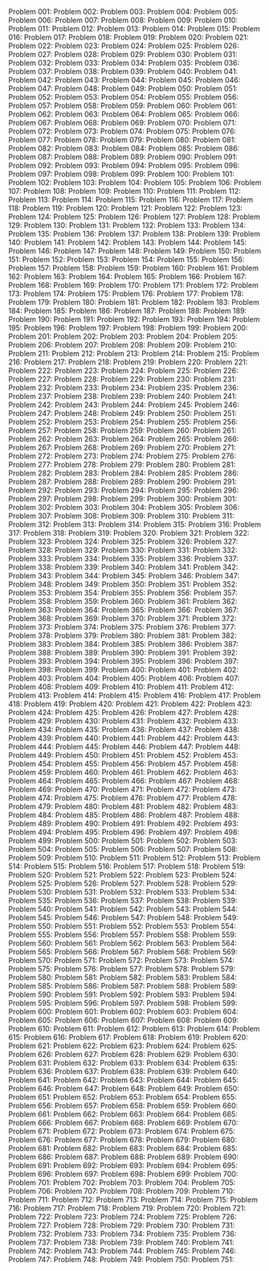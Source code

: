 Problem 001:
Problem 002:
Problem 003:
Problem 004:
Problem 005:
Problem 006:
Problem 007:
Problem 008:
Problem 009:
Problem 010:
Problem 011:
Problem 012:
Problem 013:
Problem 014:
Problem 015:
Problem 016:
Problem 017:
Problem 018:
Problem 019:
Problem 020:
Problem 021:
Problem 022:
Problem 023:
Problem 024:
Problem 025:
Problem 026:
Problem 027:
Problem 028:
Problem 029:
Problem 030:
Problem 031:
Problem 032:
Problem 033:
Problem 034:
Problem 035:
Problem 036:
Problem 037:
Problem 038:
Problem 039:
Problem 040:
Problem 041:
Problem 042:
Problem 043:
Problem 044:
Problem 045:
Problem 046:
Problem 047:
Problem 048:
Problem 049:
Problem 050:
Problem 051:
Problem 052:
Problem 053:
Problem 054:
Problem 055:
Problem 056:
Problem 057:
Problem 058:
Problem 059:
Problem 060:
Problem 061:
Problem 062:
Problem 063:
Problem 064:
Problem 065:
Problem 066:
Problem 067:
Problem 068:
Problem 069:
Problem 070:
Problem 071:
Problem 072:
Problem 073:
Problem 074:
Problem 075:
Problem 076:
Problem 077:
Problem 078:
Problem 079:
Problem 080:
Problem 081:
Problem 082:
Problem 083:
Problem 084:
Problem 085:
Problem 086:
Problem 087:
Problem 088:
Problem 089:
Problem 090:
Problem 091:
Problem 092:
Problem 093:
Problem 094:
Problem 095:
Problem 096:
Problem 097:
Problem 098:
Problem 099:
Problem 100:
Problem 101:
Problem 102:
Problem 103:
Problem 104:
Problem 105:
Problem 106:
Problem 107:
Problem 108:
Problem 109:
Problem 110:
Problem 111:
Problem 112:
Problem 113:
Problem 114:
Problem 115:
Problem 116:
Problem 117:
Problem 118:
Problem 119:
Problem 120:
Problem 121:
Problem 122:
Problem 123:
Problem 124:
Problem 125:
Problem 126:
Problem 127:
Problem 128:
Problem 129:
Problem 130:
Problem 131:
Problem 132:
Problem 133:
Problem 134:
Problem 135:
Problem 136:
Problem 137:
Problem 138:
Problem 139:
Problem 140:
Problem 141:
Problem 142:
Problem 143:
Problem 144:
Problem 145:
Problem 146:
Problem 147:
Problem 148:
Problem 149:
Problem 150:
Problem 151:
Problem 152:
Problem 153:
Problem 154:
Problem 155:
Problem 156:
Problem 157:
Problem 158:
Problem 159:
Problem 160:
Problem 161:
Problem 162:
Problem 163:
Problem 164:
Problem 165:
Problem 166:
Problem 167:
Problem 168:
Problem 169:
Problem 170:
Problem 171:
Problem 172:
Problem 173:
Problem 174:
Problem 175:
Problem 176:
Problem 177:
Problem 178:
Problem 179:
Problem 180:
Problem 181:
Problem 182:
Problem 183:
Problem 184:
Problem 185:
Problem 186:
Problem 187:
Problem 188:
Problem 189:
Problem 190:
Problem 191:
Problem 192:
Problem 193:
Problem 194:
Problem 195:
Problem 196:
Problem 197:
Problem 198:
Problem 199:
Problem 200:
Problem 201:
Problem 202:
Problem 203:
Problem 204:
Problem 205:
Problem 206:
Problem 207:
Problem 208:
Problem 209:
Problem 210:
Problem 211:
Problem 212:
Problem 213:
Problem 214:
Problem 215:
Problem 216:
Problem 217:
Problem 218:
Problem 219:
Problem 220:
Problem 221:
Problem 222:
Problem 223:
Problem 224:
Problem 225:
Problem 226:
Problem 227:
Problem 228:
Problem 229:
Problem 230:
Problem 231:
Problem 232:
Problem 233:
Problem 234:
Problem 235:
Problem 236:
Problem 237:
Problem 238:
Problem 239:
Problem 240:
Problem 241:
Problem 242:
Problem 243:
Problem 244:
Problem 245:
Problem 246:
Problem 247:
Problem 248:
Problem 249:
Problem 250:
Problem 251:
Problem 252:
Problem 253:
Problem 254:
Problem 255:
Problem 256:
Problem 257:
Problem 258:
Problem 259:
Problem 260:
Problem 261:
Problem 262:
Problem 263:
Problem 264:
Problem 265:
Problem 266:
Problem 267:
Problem 268:
Problem 269:
Problem 270:
Problem 271:
Problem 272:
Problem 273:
Problem 274:
Problem 275:
Problem 276:
Problem 277:
Problem 278:
Problem 279:
Problem 280:
Problem 281:
Problem 282:
Problem 283:
Problem 284:
Problem 285:
Problem 286:
Problem 287:
Problem 288:
Problem 289:
Problem 290:
Problem 291:
Problem 292:
Problem 293:
Problem 294:
Problem 295:
Problem 296:
Problem 297:
Problem 298:
Problem 299:
Problem 300:
Problem 301:
Problem 302:
Problem 303:
Problem 304:
Problem 305:
Problem 306:
Problem 307:
Problem 308:
Problem 309:
Problem 310:
Problem 311:
Problem 312:
Problem 313:
Problem 314:
Problem 315:
Problem 316:
Problem 317:
Problem 318:
Problem 319:
Problem 320:
Problem 321:
Problem 322:
Problem 323:
Problem 324:
Problem 325:
Problem 326:
Problem 327:
Problem 328:
Problem 329:
Problem 330:
Problem 331:
Problem 332:
Problem 333:
Problem 334:
Problem 335:
Problem 336:
Problem 337:
Problem 338:
Problem 339:
Problem 340:
Problem 341:
Problem 342:
Problem 343:
Problem 344:
Problem 345:
Problem 346:
Problem 347:
Problem 348:
Problem 349:
Problem 350:
Problem 351:
Problem 352:
Problem 353:
Problem 354:
Problem 355:
Problem 356:
Problem 357:
Problem 358:
Problem 359:
Problem 360:
Problem 361:
Problem 362:
Problem 363:
Problem 364:
Problem 365:
Problem 366:
Problem 367:
Problem 368:
Problem 369:
Problem 370:
Problem 371:
Problem 372:
Problem 373:
Problem 374:
Problem 375:
Problem 376:
Problem 377:
Problem 378:
Problem 379:
Problem 380:
Problem 381:
Problem 382:
Problem 383:
Problem 384:
Problem 385:
Problem 386:
Problem 387:
Problem 388:
Problem 389:
Problem 390:
Problem 391:
Problem 392:
Problem 393:
Problem 394:
Problem 395:
Problem 396:
Problem 397:
Problem 398:
Problem 399:
Problem 400:
Problem 401:
Problem 402:
Problem 403:
Problem 404:
Problem 405:
Problem 406:
Problem 407:
Problem 408:
Problem 409:
Problem 410:
Problem 411:
Problem 412:
Problem 413:
Problem 414:
Problem 415:
Problem 416:
Problem 417:
Problem 418:
Problem 419:
Problem 420:
Problem 421:
Problem 422:
Problem 423:
Problem 424:
Problem 425:
Problem 426:
Problem 427:
Problem 428:
Problem 429:
Problem 430:
Problem 431:
Problem 432:
Problem 433:
Problem 434:
Problem 435:
Problem 436:
Problem 437:
Problem 438:
Problem 439:
Problem 440:
Problem 441:
Problem 442:
Problem 443:
Problem 444:
Problem 445:
Problem 446:
Problem 447:
Problem 448:
Problem 449:
Problem 450:
Problem 451:
Problem 452:
Problem 453:
Problem 454:
Problem 455:
Problem 456:
Problem 457:
Problem 458:
Problem 459:
Problem 460:
Problem 461:
Problem 462:
Problem 463:
Problem 464:
Problem 465:
Problem 466:
Problem 467:
Problem 468:
Problem 469:
Problem 470:
Problem 471:
Problem 472:
Problem 473:
Problem 474:
Problem 475:
Problem 476:
Problem 477:
Problem 478:
Problem 479:
Problem 480:
Problem 481:
Problem 482:
Problem 483:
Problem 484:
Problem 485:
Problem 486:
Problem 487:
Problem 488:
Problem 489:
Problem 490:
Problem 491:
Problem 492:
Problem 493:
Problem 494:
Problem 495:
Problem 496:
Problem 497:
Problem 498:
Problem 499:
Problem 500:
Problem 501:
Problem 502:
Problem 503:
Problem 504:
Problem 505:
Problem 506:
Problem 507:
Problem 508:
Problem 509:
Problem 510:
Problem 511:
Problem 512:
Problem 513:
Problem 514:
Problem 515:
Problem 516:
Problem 517:
Problem 518:
Problem 519:
Problem 520:
Problem 521:
Problem 522:
Problem 523:
Problem 524:
Problem 525:
Problem 526:
Problem 527:
Problem 528:
Problem 529:
Problem 530:
Problem 531:
Problem 532:
Problem 533:
Problem 534:
Problem 535:
Problem 536:
Problem 537:
Problem 538:
Problem 539:
Problem 540:
Problem 541:
Problem 542:
Problem 543:
Problem 544:
Problem 545:
Problem 546:
Problem 547:
Problem 548:
Problem 549:
Problem 550:
Problem 551:
Problem 552:
Problem 553:
Problem 554:
Problem 555:
Problem 556:
Problem 557:
Problem 558:
Problem 559:
Problem 560:
Problem 561:
Problem 562:
Problem 563:
Problem 564:
Problem 565:
Problem 566:
Problem 567:
Problem 568:
Problem 569:
Problem 570:
Problem 571:
Problem 572:
Problem 573:
Problem 574:
Problem 575:
Problem 576:
Problem 577:
Problem 578:
Problem 579:
Problem 580:
Problem 581:
Problem 582:
Problem 583:
Problem 584:
Problem 585:
Problem 586:
Problem 587:
Problem 588:
Problem 589:
Problem 590:
Problem 591:
Problem 592:
Problem 593:
Problem 594:
Problem 595:
Problem 596:
Problem 597:
Problem 598:
Problem 599:
Problem 600:
Problem 601:
Problem 602:
Problem 603:
Problem 604:
Problem 605:
Problem 606:
Problem 607:
Problem 608:
Problem 609:
Problem 610:
Problem 611:
Problem 612:
Problem 613:
Problem 614:
Problem 615:
Problem 616:
Problem 617:
Problem 618:
Problem 619:
Problem 620:
Problem 621:
Problem 622:
Problem 623:
Problem 624:
Problem 625:
Problem 626:
Problem 627:
Problem 628:
Problem 629:
Problem 630:
Problem 631:
Problem 632:
Problem 633:
Problem 634:
Problem 635:
Problem 636:
Problem 637:
Problem 638:
Problem 639:
Problem 640:
Problem 641:
Problem 642:
Problem 643:
Problem 644:
Problem 645:
Problem 646:
Problem 647:
Problem 648:
Problem 649:
Problem 650:
Problem 651:
Problem 652:
Problem 653:
Problem 654:
Problem 655:
Problem 656:
Problem 657:
Problem 658:
Problem 659:
Problem 660:
Problem 661:
Problem 662:
Problem 663:
Problem 664:
Problem 665:
Problem 666:
Problem 667:
Problem 668:
Problem 669:
Problem 670:
Problem 671:
Problem 672:
Problem 673:
Problem 674:
Problem 675:
Problem 676:
Problem 677:
Problem 678:
Problem 679:
Problem 680:
Problem 681:
Problem 682:
Problem 683:
Problem 684:
Problem 685:
Problem 686:
Problem 687:
Problem 688:
Problem 689:
Problem 690:
Problem 691:
Problem 692:
Problem 693:
Problem 694:
Problem 695:
Problem 696:
Problem 697:
Problem 698:
Problem 699:
Problem 700:
Problem 701:
Problem 702:
Problem 703:
Problem 704:
Problem 705:
Problem 706:
Problem 707:
Problem 708:
Problem 709:
Problem 710:
Problem 711:
Problem 712:
Problem 713:
Problem 714:
Problem 715:
Problem 716:
Problem 717:
Problem 718:
Problem 719:
Problem 720:
Problem 721:
Problem 722:
Problem 723:
Problem 724:
Problem 725:
Problem 726:
Problem 727:
Problem 728:
Problem 729:
Problem 730:
Problem 731:
Problem 732:
Problem 733:
Problem 734:
Problem 735:
Problem 736:
Problem 737:
Problem 738:
Problem 739:
Problem 740:
Problem 741:
Problem 742:
Problem 743:
Problem 744:
Problem 745:
Problem 746:
Problem 747:
Problem 748:
Problem 749:
Problem 750:
Problem 751: